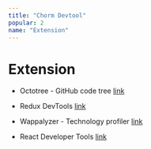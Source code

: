 ```yaml
---
title: "Chorm Devtool"
popular: 2
name: "Extension"
---
```


# Extension

- Octotree - GitHub code tree [link](https://chrome.google.com/webstore/detail/octotree-github-code-tree/bkhaagjahfmjljalopjnoealnfndnagc)

- Redux DevTools
  [link](https://chrome.google.com/webstore/detail/redux-devtools/lmhkpmbekcpmknklioeibfkpmmfibljd?hl=en)

- Wappalyzer - Technology profiler
  [link](https://chrome.google.com/webstore/detail/wappalyzer-technology-pro/gppongmhjkpfnbhagpmjfkannfbllamg?hl=fr)

- React Developer Tools
  [link](https://chrome.google.com/webstore/detail/react-developer-tools/fmkadmapgofadopljbjfkapdkoienihi?hl=en)
